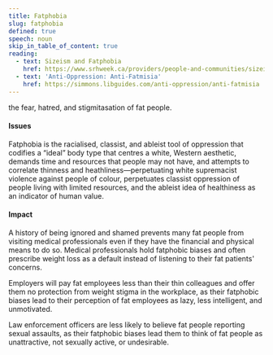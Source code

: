 ```yaml
---
title: Fatphobia
slug: fatphobia
defined: true
speech: noun
skip_in_table_of_content: true
reading:
  - text: Sizeism and Fatphobia
    href: https://www.srhweek.ca/providers/people-and-communities/sizeism-and-fatphobia/
  - text: 'Anti-Oppression: Anti-Fatmisia'
    href: https://simmons.libguides.com/anti-oppression/anti-fatmisia
---
```


the fear, hatred, and stigmitasation of fat people.

#### Issues

Fatphobia is the racialised, classist, and ableist tool of oppression that codifies a “ideal” body type that centres a white, Western aesthetic, demands time and resources that people may not have, and attempts to correlate thinness and heathliness—perpetuating white supremacist violence against people of colour, perpetuates classist oppression of people living with limited resources, and the ableist idea of healthiness as an indicator of human value.

#### Impact

A history of being ignored and shamed prevents many fat people from visiting medical professionals even if they have the financial and physical means to do so. Medical professionals hold fatphobic biases and often prescribe weight loss as a default instead of listening to their fat patients' concerns.

Employers will pay fat employees less than their thin colleagues and offer them no protection from weight stigma in the workplace, as their fatphobic biases lead to their perception of fat employees as lazy, less intelligent, and unmotivated.

Law enforcement officers are less likely to believe fat people reporting sexual assaults, as their fatphobic biases lead them to think of fat people as unattractive, not sexually active, or undesirable.
